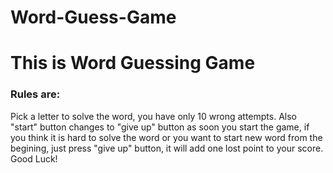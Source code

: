 # Word-Guess-Game
<h1>This is Word Guessing Game</h1> 

<h3>Rules are:</h3> 
<p>Pick a letter to solve the word, you have only 10 wrong attempts. Also "start" button changes to "give up" button as soon you start the game, if you think it is hard to solve the word or you want to start new word from the begining, just press "give up" button, it will add one lost point to your score. Good Luck!</p>
